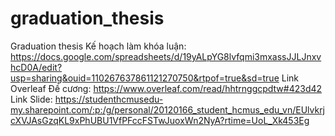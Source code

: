 ﻿# graduation_thesis
Graduation thesis
Kế hoạch làm khóa luận:
https://docs.google.com/spreadsheets/d/19yALpYG8lvfqmi3mxassJJLJnxvhcD0A/edit?usp=sharing&ouid=110267637861121270750&rtpof=true&sd=true
Link Overleaf Đề cương:
https://www.overleaf.com/read/hhtrnggcpdtw#423d42 
Link Slide:
https://studenthcmusedu-my.sharepoint.com/:p:/g/personal/20120166_student_hcmus_edu_vn/EUlvkrjcXVJAsGzqKL9xPhUBU1VfPFccFSTwJuoxWn2NyA?rtime=UoL_Xk453Eg
